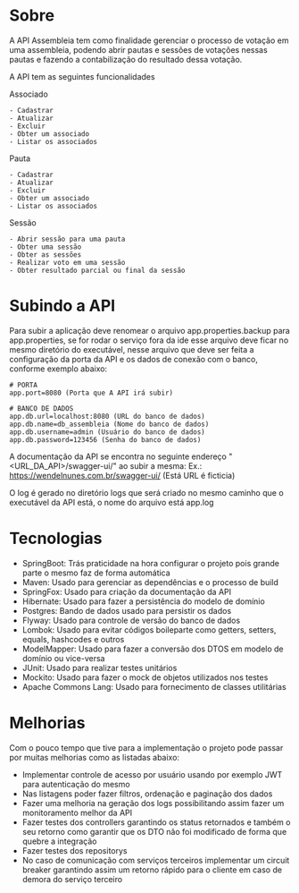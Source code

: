# Sobre

A API Assembleia tem como finalidade gerenciar o processo de votação em uma assembleia, podendo abrir pautas e sessões de votações 
nessas pautas e fazendo a contabilização do resultado dessa votação.

A API tem as seguintes funcionalidades

Associado

	- Cadastrar
	- Atualizar
	- Excluir
	- Obter um associado
	- Listar os associados

Pauta

	- Cadastrar
	- Atualizar
	- Excluir
	- Obter um associado
	- Listar os associados

Sessão

	- Abrir sessão para uma pauta
	- Obter uma sessão
	- Obter as sessões
	- Realizar voto em uma sessão
	- Obter resultado parcial ou final da sessão

# Subindo a API
	
Para subir a aplicação deve renomear o arquivo app.properties.backup para app.properties, se for rodar o serviço fora da ide
esse arquivo deve ficar no mesmo diretório do executável, nesse arquivo que deve ser feita a configuração da porta da API
e os dados de conexão com o banco, conforme exemplo abaixo:

	# PORTA
	app.port=8080 (Porta que A API irá subir)

	# BANCO DE DADOS
	app.db.url=localhost:8080 (URL do banco de dados)
	app.db.name=db_assembleia (Nome do banco de dados)
	app.db.username=admin (Usuário do banco de dados)
	app.db.password=123456 (Senha do banco de dados)

A documentação da API se encontra no seguinte endereço "<URL_DA_API>/swagger-ui/" ao subir a mesma:
	Ex.: https://wendelnunes.com.br/swagger-ui/ (Está URL é ficticia)

O log é gerado no diretório logs que será criado no mesmo caminho que o executável da API está, o nome do arquivo está app.log

# Tecnologias

- SpringBoot: Trás praticidade na hora configurar o projeto pois grande parte o mesmo faz de forma automática
- Maven: Usado para gerenciar as dependências e o processo de build
- SpringFox: Usado para criação da documentação da API
- Hibernate: Usado para fazer a persistência do modelo de domínio	
- Postgres: Bando de dados usado para persistir os dados
- Flyway: Usado para controle de versão do banco de dados
- Lombok: Usado para evitar códigos boileparte como getters, setters, equals, hashcodes e outros
- ModelMapper: Usado para fazer a conversão dos DTOS em modelo de domínio ou vice-versa
- JUnit: Usado para realizar testes unitários
- Mockito: Usado para fazer o mock de objetos utilizados nos testes
- Apache Commons Lang: Usado para fornecimento de classes utilitárias
	
# Melhorias

Com o pouco tempo que tive para a implementação o projeto pode passar por muitas melhorias como as listadas abaixo: 

- Implementar controle de acesso por usuário usando por exemplo JWT para autenticação do mesmo
- Nas listagens poder fazer filtros, ordenação e paginação dos dados
- Fazer uma melhoria na geração dos logs possibilitando assim fazer um monitoramento melhor da API
- Fazer testes dos controllers garantindo os status retornados e também o seu retorno como garantir que os DTO não 
  foi modificado de forma que quebre a integração
- Fazer testes dos repositorys
- No caso de comunicação com serviços terceiros implementar um circuit breaker garantindo assim um retorno rápido para 
  o cliente em caso de demora do serviço terceiro
